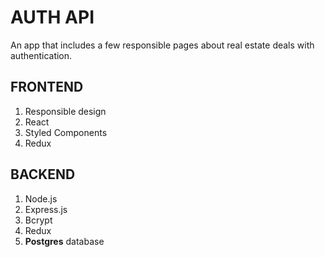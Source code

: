 # **AUTH API**

An app that includes a few responsible pages about real estate deals with authentication.

## **FRONTEND**

1. Responsible design
2. React
3. Styled Components
4. Redux

## **BACKEND**

1. Node.js
2. Express.js
3. Bcrypt
4. Redux
5. **Postgres** database
